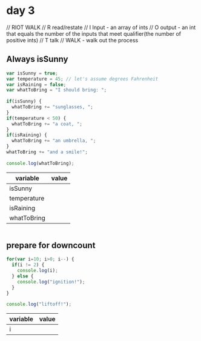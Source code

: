 # day 3

// RIOT WALK
// R read/restate
// I Input - an array of ints
// O output - an int that equals the number of the inputs that meet qualifier(the number of positive ints)
// T talk
// WALK - walk out the process

## Always isSunny

```js
var isSunny = true;
var temperature = 45; // let's assume degrees Fahrenheit
var isRaining = false;
var whatToBring = "I should bring: ";
    
if(isSunny) {
  whatToBring += "sunglasses, ";
}
if(temperature < 50) {
  whatToBring += "a coat, ";
}
if(isRaining) {
  whatToBring += "an umbrella, ";
}
whatToBring += "and a smile!";
    
console.log(whatToBring);

```

|variable|value|
|---|---|
|isSunny||
|temperature||
|isRaining||
|whatToBring||

```bash

```

## prepare for downcount

```js
for(var i=10; i>0; i--) {
  if(i != 2) {
    console.log(i);
  } else {
    console.log("ignition!");
  }
}
    
console.log("liftoff!");

```

|variable|value|
|---|---|
|i||

```bash

```